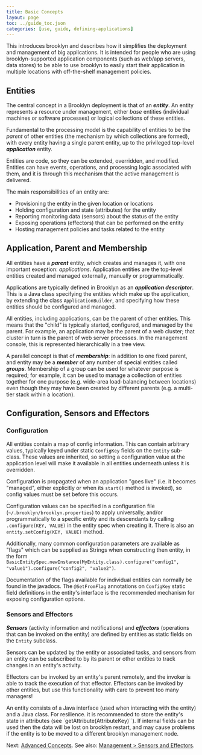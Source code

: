 ```yaml
---
title: Basic Concepts
layout: page
toc: ../guide_toc.json
categories: [use, guide, defining-applications]
---
```


This introduces brooklyn and describes how it simplifies the deployment and management of big applications. It is
intended for people who are using brooklyn-supported application components (such as web/app servers, data stores)
to be able to use brooklyn to easily start their application in multiple locations with off-the-shelf management
policies.

Entities
--------

The central concept in a Brooklyn deployment is that of an ***entity***. 
An entity represents a resource under management, either *base* entities (individual machines or software processes) 
or logical collections of these entities.

Fundamental to the processing model is the capability of entities to be the *parent* of other entities (the mechanism by which collections are formed), 
with every entity having a single parent entity, up to the privileged top-level ***application*** entity.

Entities are code, so they can be extended, overridden, and modified. Entities can have events, operations, and processing logic associated with them, and it is through this mechanism that the active management is delivered.

The main responsibilities of an entity are:

- Provisioning the entity in the given location or locations
- Holding configuration and state (attributes) for the entity
- Reporting monitoring data (sensors) about the status of the entity
- Exposing operations (effectors) that can be performed on the entity
- Hosting management policies and tasks related to the entity


Application, Parent and Membership
-------------------------------------

All entities have a ***parent*** entity, which creates and manages it, with one important exception: *applications*.
Application entities are the top-level entities created and managed externally, manually or programmatically.

Applications are typically defined in Brooklyn as an ***application descriptor***. 
This is a Java class specifying the entities which make up the application,
by extending the class ``ApplicationBuilder``, and specifying how these entities should be configured and managed.

All entities, including applications, can be the parent of other entities. 
This means that the "child" is typically started, configured, and managed by the parent.
For example, an application may be the parent of a web cluster; that cluster in turn is the parent of web server processes.
In the management console, this is represented hierarchically in a tree view.

A parallel concept is that of ***membership***: in addition to one fixed parent,
and entity may be a ***member*** of any number of special entities called ***groups***.
Membership of a group can be used for whatever purpose is required; 
for example, it can be used to manage a collection of entities together for one purpose 
(e.g. wide-area load-balancing between locations) even though they may have been
created by different parents (e.g. a multi-tier stack within a location).


Configuration, Sensors and Effectors
------------------------------------

### Configuration

All entities contain a map of config information. This can contain arbitrary values, typically keyed under static ``ConfigKey`` fields on the ``Entity`` sub-class. These values are inherited, so setting a configuration value at the
application level will make it available in all entities underneath unless it is overridden.

Configuration is propagated when an application "goes live" (i.e. it becomes "managed", either explicitly or when its ``start()`` method is invoked), so config values must be set before this occurs. 

Configuration values can be specified in a configuration file (``~/.brooklyn/brooklyn.properties``)
to apply universally, and/or programmatically to a specific entity and its descendants 
by calling `.configure(KEY, VALUE)` in the entity spec when creating it.
There is also an ``entity.setConfig(KEY, VALUE)`` method.

Additionally, many common configuration parameters are available as "flags" which can be supplied as Strings when constructing
then entity, in the form
``BasicEntitySpec.newInstance(MyEntity.class).configure("config1", "value1").configure("config2", "value2")``. 

Documentation of the flags available for individual entities can normally be found in the javadocs. 
The ``@SetFromFlag`` annotations on ``ConfigKey`` static field definitions
in the entity's interface is the recommended mechanism for exposing configuration options.


### Sensors and Effectors

***Sensors*** (activity information and notifications) and ***effectors*** (operations that can be invoked on the entity) are defined by entities as static fields on the ``Entity`` subclass.

Sensors can be updated by the entity or associated tasks, and sensors from an entity can be subscribed to by its parent or other entities to track changes in an entity's activity.

Effectors can be invoked by an entity's parent remotely, and the invoker is able to track the execution of that effector. Effectors can be invoked by other entities, but use this functionality with care to prevent too many managers!

An entity consists of a Java interface (used when interacting with the entity) and a Java class. For resilience. it is recommended to store 
the entity's state in attributes (see `getAttribute(AttributeKey)``). If internal fields can be used then the data will be lost on brooklyn 
restart, and may cause problems if the entity is to be moved to a different brooklyn management node.

Next: [Advanced Concepts]({{site.url}}/use/guide/defining-applications/advanced-concepts.html).
See also: [Management > Sensors and Effectors]({{site.url}}/use/guide/management/index.html#sensors-and-effectors).

